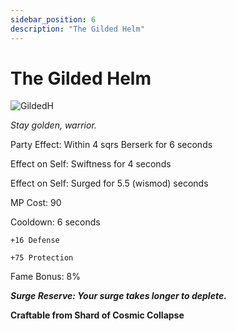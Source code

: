 ```yaml
---
sidebar_position: 6
description: "The Gilded Helm"
---
```


# The Gilded Helm

![GildedH](https://vwiki.valorserver.com/api/item/picture/the%20gilded%20helm)

<i>Stay golden, warrior.</i>

Party Effect: Within 4 sqrs Berserk for 6 seconds

Effect on Self: Swiftness for 4 seconds

Effect on Self: Surged for 5.5 (wismod) seconds

MP Cost: 90

Cooldown: 6 seconds

    +16 Defense
    
    +75 Protection

Fame Bonus: 8%

***Surge Reserve: Your surge takes longer to deplete.***

**Craftable from Shard of Cosmic Collapse**
